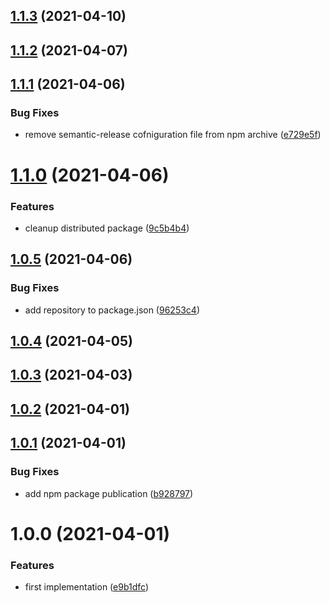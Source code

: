 ## [1.1.3](https://gitlab.com/hiryus-utils/tracer/compare/v1.1.2...v1.1.3) (2021-04-10)

## [1.1.2](https://gitlab.com/hiryus-utils/tracer/compare/v1.1.1...v1.1.2) (2021-04-07)

## [1.1.1](https://gitlab.com/hiryus-utils/tracer/compare/v1.1.0...v1.1.1) (2021-04-06)


### Bug Fixes

* remove semantic-release cofniguration file from npm archive ([e729e5f](https://gitlab.com/hiryus-utils/tracer/commit/e729e5fc835536b77735979519105dbf995ca78c))

# [1.1.0](https://gitlab.com/hiryus-utils/tracer/compare/v1.0.5...v1.1.0) (2021-04-06)


### Features

* cleanup distributed package ([9c5b4b4](https://gitlab.com/hiryus-utils/tracer/commit/9c5b4b45a07561e9e0b2589af32052b2aed6c070))

## [1.0.5](https://gitlab.com/hiryus-utils/tracer/compare/v1.0.4...v1.0.5) (2021-04-06)


### Bug Fixes

* add repository to package.json ([96253c4](https://gitlab.com/hiryus-utils/tracer/commit/96253c409de7b378fe1af879b4e788f334f9c1a5))

## [1.0.4](https://gitlab.com/hiryus-utils/tracer/compare/v1.0.3...v1.0.4) (2021-04-05)

## [1.0.3](https://gitlab.com/hiryus-utils/tracer/compare/v1.0.2...v1.0.3) (2021-04-03)

## [1.0.2](https://gitlab.com/hiryus-utils/tracer/compare/v1.0.1...v1.0.2) (2021-04-01)

## [1.0.1](https://gitlab.com/hiryus-utils/tracer/compare/v1.0.0...v1.0.1) (2021-04-01)


### Bug Fixes

* add npm package publication ([b928797](https://gitlab.com/hiryus-utils/tracer/commit/b9287973b4626468e1d8859b93f4fb300b647f3b))

# 1.0.0 (2021-04-01)


### Features

* first implementation ([e9b1dfc](https://gitlab.com/hiryus-utils/tracer/commit/e9b1dfc019d918f981b08637b63675f23c05f600))
